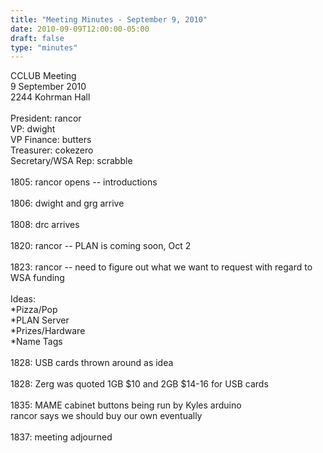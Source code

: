 ```yaml
---
title: "Meeting Minutes - September 9, 2010"
date: 2010-09-09T12:00:00-05:00
draft: false
type: "minutes"
---
```


CCLUB Meeting<br />
9 September 2010<br />
2244 Kohrman Hall<br />
<br />
President: rancor<br />
VP: dwight<br />
VP Finance: butters<br />
Treasurer: cokezero<br />
Secretary/WSA Rep: scrabble<br />
<br />
1805: rancor opens -- introductions<br />
<br />
1806: dwight and grg arrive<br />
<br />
1808: drc arrives<br />
<br />
1820: rancor -- PLAN is coming soon, Oct 2<br />
<br />
1823: rancor -- need to figure out what we want to request        with regard to WSA funding<br />
<br />
Ideas:<br />
*Pizza/Pop<br />
*PLAN Server<br />
*Prizes/Hardware<br />
*Name Tags<br />
<br />
1828: USB cards thrown around as idea<br />
<br />
1828: Zerg was quoted 1GB $10 and 2GB $14-16 for USB cards<br />
<br />
1835: MAME cabinet buttons being run by Kyles arduino<br />
      rancor says we should buy our own eventually<br />
<br />
1837: meeting adjourned<br />
<br />
